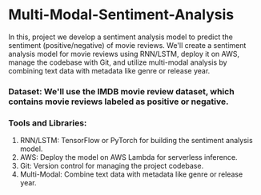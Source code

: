 # Multi-Modal-Sentiment-Analysis
In this, project we develop a sentiment analysis model to predict the sentiment (positive/negative) of movie reviews. We'll create a sentiment analysis model for movie reviews using RNN/LSTM, deploy it on AWS, manage the codebase with Git, and utilize multi-modal analysis by combining text data with metadata like genre or release year.

### Dataset: We'll use the IMDB movie review dataset, which contains movie reviews labeled as positive or negative.

### Tools and Libraries:

1. RNN/LSTM: TensorFlow or PyTorch for building the sentiment analysis model.
2. AWS: Deploy the model on AWS Lambda for serverless inference.
3. Git: Version control for managing the project codebase.
4. Multi-Modal: Combine text data with metadata like genre or release year.
